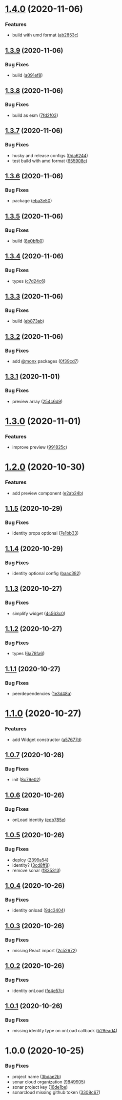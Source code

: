 # [1.4.0](https://github.com/monx-dev/React-NetlifyCMS/compare/v1.3.9...v1.4.0) (2020-11-06)


### Features

* build with umd format ([ab2853c](https://github.com/monx-dev/React-NetlifyCMS/commit/ab2853c96ad13a511c83a0dc3b9bdc47d7794128))

## [1.3.9](https://github.com/monx-dev/React-NetlifyCMS/compare/v1.3.8...v1.3.9) (2020-11-06)


### Bug Fixes

* build ([a091ef8](https://github.com/monx-dev/React-NetlifyCMS/commit/a091ef8c0158fb30abf445a55180b504f1fa7f97))

## [1.3.8](https://github.com/monx-dev/React-NetlifyCMS/compare/v1.3.7...v1.3.8) (2020-11-06)


### Bug Fixes

* build as esm ([7fd2f03](https://github.com/monx-dev/React-NetlifyCMS/commit/7fd2f033b5909ebdc273ca231c75da2da0e8a036))

## [1.3.7](https://github.com/monx-dev/React-NetlifyCMS/compare/v1.3.6...v1.3.7) (2020-11-06)


### Bug Fixes

* husky and release configs ([0da6244](https://github.com/monx-dev/React-NetlifyCMS/commit/0da6244b36a08f0dc49174373a727711b722f832))
* test build with amd format ([655908c](https://github.com/monx-dev/React-NetlifyCMS/commit/655908c690fc87d60e8dd929e4195c85de1c45ba))

## [1.3.6](https://github.com/monx-dev/React-NetlifyCMS/compare/v1.3.5...v1.3.6) (2020-11-06)


### Bug Fixes

* package ([eba3e50](https://github.com/monx-dev/React-NetlifyCMS/commit/eba3e50fe1feca2c4d03adb1bae088e8ea366f7a))

## [1.3.5](https://github.com/monx-dev/React-NetlifyCMS/compare/v1.3.4...v1.3.5) (2020-11-06)


### Bug Fixes

* build ([8e0bfb0](https://github.com/monx-dev/React-NetlifyCMS/commit/8e0bfb0b8c2d541c24189f2b1dd509cef8b4b020))

## [1.3.4](https://github.com/monx-dev/React-NetlifyCMS/compare/v1.3.3...v1.3.4) (2020-11-06)


### Bug Fixes

* types ([c7d24c6](https://github.com/monx-dev/React-NetlifyCMS/commit/c7d24c662dc2c3609f245ce6e5e0bb17a87cdfeb))

## [1.3.3](https://github.com/monx-dev/React-NetlifyCMS/compare/v1.3.2...v1.3.3) (2020-11-06)


### Bug Fixes

* build ([eb873ab](https://github.com/monx-dev/React-NetlifyCMS/commit/eb873ab411400bd55012826b6afdd3c1e98ccb31))

## [1.3.2](https://github.com/monx-dev/React-NetlifyCMS/compare/v1.3.1...v1.3.2) (2020-11-06)


### Bug Fixes

* add [@monx](https://github.com/monx) packages ([0f39cd7](https://github.com/monx-dev/React-NetlifyCMS/commit/0f39cd70e8d691e80adceffd3fd3173dabace90c))

## [1.3.1](https://github.com/monx-dev/React-NetlifyCMS/compare/v1.3.0...v1.3.1) (2020-11-01)


### Bug Fixes

* preview array ([254c6d9](https://github.com/monx-dev/React-NetlifyCMS/commit/254c6d9bb095d366b8bb5aef2bc9157fc94eed41))

# [1.3.0](https://github.com/monx-dev/React-NetlifyCMS/compare/v1.2.0...v1.3.0) (2020-11-01)


### Features

* improve preview ([991825c](https://github.com/monx-dev/React-NetlifyCMS/commit/991825c1675460f1ca4155d1cdc4ff074389aff8))

# [1.2.0](https://github.com/monx-dev/React-NetlifyCMS/compare/v1.1.5...v1.2.0) (2020-10-30)


### Features

* add preview component ([e2ab24b](https://github.com/monx-dev/React-NetlifyCMS/commit/e2ab24b77ebfbe6600a33b7a0d6ff101bfee513b))

## [1.1.5](https://github.com/monx-dev/React-NetlifyCMS/compare/v1.1.4...v1.1.5) (2020-10-29)


### Bug Fixes

* identity props optional ([7e1bb33](https://github.com/monx-dev/React-NetlifyCMS/commit/7e1bb334072348948482b7f2a9f891ee2996e1f0))

## [1.1.4](https://github.com/monx-dev/React-NetlifyCMS/compare/v1.1.3...v1.1.4) (2020-10-29)


### Bug Fixes

* identity optional config ([baac382](https://github.com/monx-dev/React-NetlifyCMS/commit/baac382afbebc93bbe00248aac68825aa9735bff))

## [1.1.3](https://github.com/monx-dev/React-NetlifyCMS/compare/v1.1.2...v1.1.3) (2020-10-27)


### Bug Fixes

* simplify widget ([4c563c0](https://github.com/monx-dev/React-NetlifyCMS/commit/4c563c0f05f295b131584d90a75b4f0a2da50b35))

## [1.1.2](https://github.com/monx-dev/React-NetlifyCMS/compare/v1.1.1...v1.1.2) (2020-10-27)


### Bug Fixes

* types ([6a78fa6](https://github.com/monx-dev/React-NetlifyCMS/commit/6a78fa6ca40a696025200d571862bb9ebe1c842e))

## [1.1.1](https://github.com/monx-dev/React-NetlifyCMS/compare/v1.1.0...v1.1.1) (2020-10-27)


### Bug Fixes

* peerdependencies ([1e3d48a](https://github.com/monx-dev/React-NetlifyCMS/commit/1e3d48a832aa16f157a3dbddffacaccbf2c3ac49))

# [1.1.0](https://github.com/monx-dev/React-NetlifyCMS/compare/v1.0.7...v1.1.0) (2020-10-27)


### Features

* add Widget constructor ([a57677d](https://github.com/monx-dev/React-NetlifyCMS/commit/a57677d8d744e47934992b51e94ef7b7e9c5c4cf))

## [1.0.7](https://github.com/monx-dev/React-NetlifyCMS/compare/v1.0.6...v1.0.7) (2020-10-26)


### Bug Fixes

* init ([8c79e02](https://github.com/monx-dev/React-NetlifyCMS/commit/8c79e02ccdd95cab6951d7d9892be154e5b59f3a))

## [1.0.6](https://github.com/monx-dev/React-NetlifyCMS/compare/v1.0.5...v1.0.6) (2020-10-26)


### Bug Fixes

* onLoad identity ([edb785e](https://github.com/monx-dev/React-NetlifyCMS/commit/edb785ee728956cb2ad1f318d21358a36c749032))

## [1.0.5](https://github.com/monx-dev/React-NetlifyCMS/compare/v1.0.4...v1.0.5) (2020-10-26)


### Bug Fixes

* deploy ([2399a54](https://github.com/monx-dev/React-NetlifyCMS/commit/2399a54dba1af8f219b8d2e65694f1ca253fe013))
* identity? ([3cd8ff8](https://github.com/monx-dev/React-NetlifyCMS/commit/3cd8ff867736ed073a1b3c53d8089b8867eaedac))
* remove sonar ([f835313](https://github.com/monx-dev/React-NetlifyCMS/commit/f835313881bcd2ca9dcbaef667436af4ab029122))

## [1.0.4](https://github.com/monx-dev/React-NetlifyCMS/compare/v1.0.3...v1.0.4) (2020-10-26)


### Bug Fixes

* identity onload ([9dc3404](https://github.com/monx-dev/React-NetlifyCMS/commit/9dc3404a82bc615a0bc743c7b486681c7df97ebd))

## [1.0.3](https://github.com/monx-dev/React-NetlifyCMS/compare/v1.0.2...v1.0.3) (2020-10-26)


### Bug Fixes

* missing React import ([2c52672](https://github.com/monx-dev/React-NetlifyCMS/commit/2c52672e3cb592f4bfc84c17ced34a0f2a1a60ab))

## [1.0.2](https://github.com/monx-dev/React-NetlifyCMS/compare/v1.0.1...v1.0.2) (2020-10-26)


### Bug Fixes

* identity onLoad ([fe4e57c](https://github.com/monx-dev/React-NetlifyCMS/commit/fe4e57cda5328501e968d0a40a94dac3b09007c6))

## [1.0.1](https://github.com/monx-dev/React-NetlifyCMS/compare/v1.0.0...v1.0.1) (2020-10-26)


### Bug Fixes

* missing identity type on onLoad callback ([b28ead4](https://github.com/monx-dev/React-NetlifyCMS/commit/b28ead4b6c3d0295d122cd92782b99b88f078811))

# 1.0.0 (2020-10-25)


### Bug Fixes

* project name ([3bdae2b](https://github.com/monx-dev/React-NetlifyCMS/commit/3bdae2b1e4d428630e8b2096a12bc8bed7213fa4))
* sonar cloud organization ([9849905](https://github.com/monx-dev/React-NetlifyCMS/commit/9849905a73701ce70466e79fe77f9a3bf072b687))
* sonar project key ([16de1be](https://github.com/monx-dev/React-NetlifyCMS/commit/16de1be9ce9507d2700bfb1751e6470bd9761eaa))
* sonarcloud missing github token ([3308c67](https://github.com/monx-dev/React-NetlifyCMS/commit/3308c67e48cf1ded4a44af90c05205c688b5cad0))
